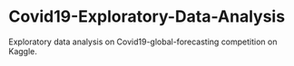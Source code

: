 # Covid19-Exploratory-Data-Analysis
Exploratory data analysis on Covid19-global-forecasting competition on Kaggle.

